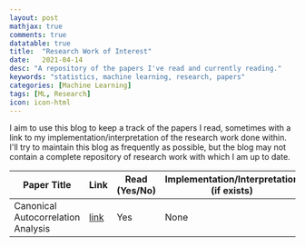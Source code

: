 ```yaml
---
layout: post
mathjax: true
comments: true
datatable: true
title:  "Research Work of Interest"
date:   2021-04-14
desc: "A repository of the papers I've read and currently reading."
keywords: "statistics, machine learning, research, papers"
categories: [Machine Learning]
tags: [ML, Research]
icon: icon-html
---
```


I aim to use this blog to keep a track of the papers I read, sometimes with a link to my implementation/interpretation of the research work done within. I'll try to maintain this blog as frequently as possible, but the blog may not contain a complete repository of research work with which I am up to date.

<div class="datatable-begin"></div>

Paper Title                        | Link | Read (Yes/No) | Implementation/Interpretation (if exists)
---------------------------------- | ---- | ------------- | -----------------------------------------
Canonical Autocorrelation Analysis | [link](https://arxiv.org/abs/1511.06419#:~:text=Unlike%20CCA%2C%20which%20finds%20correlations,just%20one%20set%20of%20variables.) | Yes | None

<div class="datatable-end"></div>